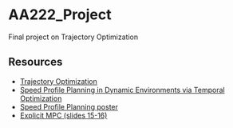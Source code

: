 # AA222_Project
Final project on Trajectory Optimization

## Resources  
* [Trajectory Optimization](http://www.matthewpeterkelly.com/tutorials/trajectoryOptimization/index.html)  
* [Speed Profile Planning in Dynamic Environments via Temporal Optimization](http://www.cs.cmu.edu/~cliu6/files/iv17-2.pdf)
* [Speed Profile Planning poster](http://www.cs.cmu.edu/~cliu6/files/iv17-2poster.pdf)  
* [Explicit MPC (slides 15-16)](https://stanford.edu/class/ee364b/lectures/mpc_slides.pdf)  

